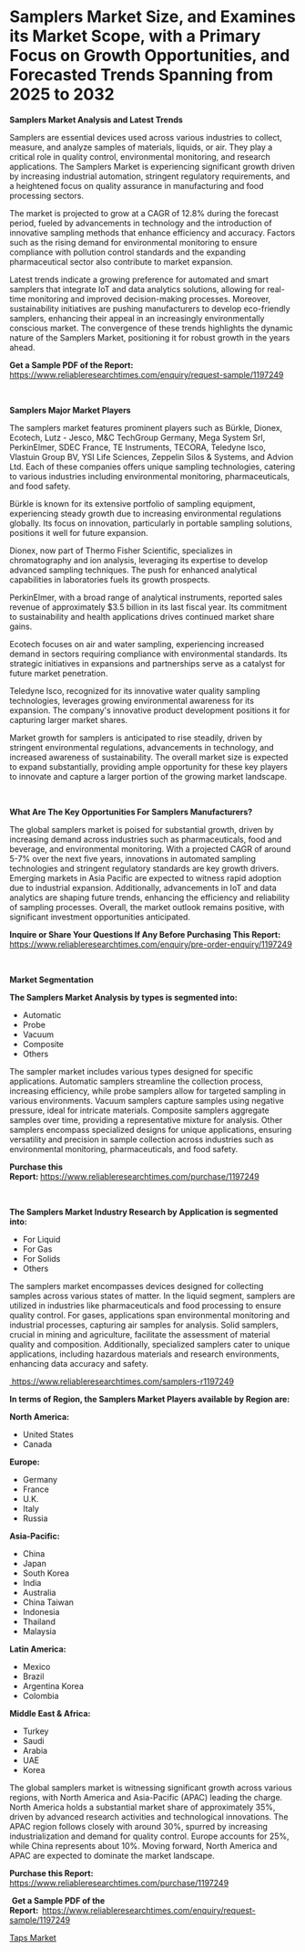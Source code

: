<p><h1>Samplers Market Size, and Examines its Market Scope, with a Primary Focus on Growth Opportunities, and Forecasted Trends Spanning from 2025 to 2032</h1></p><p><strong>Samplers Market Analysis and Latest Trends</strong></p>
<p><p>Samplers are essential devices used across various industries to collect, measure, and analyze samples of materials, liquids, or air. They play a critical role in quality control, environmental monitoring, and research applications. The Samplers Market is experiencing significant growth driven by increasing industrial automation, stringent regulatory requirements, and a heightened focus on quality assurance in manufacturing and food processing sectors.</p><p>The market is projected to grow at a CAGR of 12.8% during the forecast period, fueled by advancements in technology and the introduction of innovative sampling methods that enhance efficiency and accuracy. Factors such as the rising demand for environmental monitoring to ensure compliance with pollution control standards and the expanding pharmaceutical sector also contribute to market expansion.</p><p>Latest trends indicate a growing preference for automated and smart samplers that integrate IoT and data analytics solutions, allowing for real-time monitoring and improved decision-making processes. Moreover, sustainability initiatives are pushing manufacturers to develop eco-friendly samplers, enhancing their appeal in an increasingly environmentally conscious market. The convergence of these trends highlights the dynamic nature of the Samplers Market, positioning it for robust growth in the years ahead.</p></p>
<p><strong>Get a Sample PDF of the Report:&nbsp;</strong> <a href="https://www.reliableresearchtimes.com/enquiry/request-sample/1197249?utm_campaign=2189&utm_medium=2&utm_source=Github&utm_content=ia&utm_term=19022025&utm_id=samplers">https://www.reliableresearchtimes.com/enquiry/request-sample/1197249</a></p>
<p>&nbsp;</p>
<p><strong>Samplers Major Market Players</strong></p>
<p><p>The samplers market features prominent players such as Bürkle, Dionex, Ecotech, Lutz - Jesco, M&C TechGroup Germany, Mega System Srl, PerkinElmer, SDEC France, TE Instruments, TECORA, Teledyne Isco, Vlastuin Group BV, YSI Life Sciences, Zeppelin Silos & Systems, and Advion Ltd. Each of these companies offers unique sampling technologies, catering to various industries including environmental monitoring, pharmaceuticals, and food safety.</p><p>Bürkle is known for its extensive portfolio of sampling equipment, experiencing steady growth due to increasing environmental regulations globally. Its focus on innovation, particularly in portable sampling solutions, positions it well for future expansion.</p><p>Dionex, now part of Thermo Fisher Scientific, specializes in chromatography and ion analysis, leveraging its expertise to develop advanced sampling techniques. The push for enhanced analytical capabilities in laboratories fuels its growth prospects.</p><p>PerkinElmer, with a broad range of analytical instruments, reported sales revenue of approximately $3.5 billion in its last fiscal year. Its commitment to sustainability and health applications drives continued market share gains. </p><p>Ecotech focuses on air and water sampling, experiencing increased demand in sectors requiring compliance with environmental standards. Its strategic initiatives in expansions and partnerships serve as a catalyst for future market penetration.</p><p>Teledyne Isco, recognized for its innovative water quality sampling technologies, leverages growing environmental awareness for its expansion. The company's innovative product development positions it for capturing larger market shares.</p><p>Market growth for samplers is anticipated to rise steadily, driven by stringent environmental regulations, advancements in technology, and increased awareness of sustainability. The overall market size is expected to expand substantially, providing ample opportunity for these key players to innovate and capture a larger portion of the growing market landscape.</p></p>
<p>&nbsp;</p>
<p><strong>What Are The Key Opportunities For Samplers Manufacturers?</strong></p>
<p><p>The global samplers market is poised for substantial growth, driven by increasing demand across industries such as pharmaceuticals, food and beverage, and environmental monitoring. With a projected CAGR of around 5-7% over the next five years, innovations in automated sampling technologies and stringent regulatory standards are key growth drivers. Emerging markets in Asia Pacific are expected to witness rapid adoption due to industrial expansion. Additionally, advancements in IoT and data analytics are shaping future trends, enhancing the efficiency and reliability of sampling processes. Overall, the market outlook remains positive, with significant investment opportunities anticipated.</p></p>
<p><strong>Inquire or Share Your Questions If Any Before Purchasing This Report:</strong> <a href="https://www.reliableresearchtimes.com/enquiry/pre-order-enquiry/1197249?utm_campaign=2189&utm_medium=2&utm_source=Github&utm_content=ia&utm_term=19022025&utm_id=samplers">https://www.reliableresearchtimes.com/enquiry/pre-order-enquiry/1197249</a></p>
<p>&nbsp;</p>
<p><strong>Market Segmentation</strong></p>
<p><strong>The Samplers Market Analysis by types is segmented into:</strong></p>
<p><ul><li>Automatic</li><li>Probe</li><li>Vacuum</li><li>Composite</li><li>Others</li></ul></p>
<p><p>The sampler market includes various types designed for specific applications. Automatic samplers streamline the collection process, increasing efficiency, while probe samplers allow for targeted sampling in various environments. Vacuum samplers capture samples using negative pressure, ideal for intricate materials. Composite samplers aggregate samples over time, providing a representative mixture for analysis. Other samplers encompass specialized designs for unique applications, ensuring versatility and precision in sample collection across industries such as environmental monitoring, pharmaceuticals, and food safety.</p></p>
<p><strong>Purchase this Report:&nbsp;</strong><a href="https://www.reliableresearchtimes.com/purchase/1197249?utm_campaign=2189&utm_medium=2&utm_source=Github&utm_content=ia&utm_term=19022025&utm_id=samplers">https://www.reliableresearchtimes.com/purchase/1197249</a></p>
<p>&nbsp;</p>
<p><strong>The Samplers Market Industry Research by Application is segmented into:</strong></p>
<p><ul><li>For Liquid</li><li>For Gas</li><li>For Solids</li><li>Others</li></ul></p>
<p><p>The samplers market encompasses devices designed for collecting samples across various states of matter. In the liquid segment, samplers are utilized in industries like pharmaceuticals and food processing to ensure quality control. For gases, applications span environmental monitoring and industrial processes, capturing air samples for analysis. Solid samplers, crucial in mining and agriculture, facilitate the assessment of material quality and composition. Additionally, specialized samplers cater to unique applications, including hazardous materials and research environments, enhancing data accuracy and safety.</p></p>
<p><a href="https://www.reliableresearchtimes.com/samplers-r1197249?utm_campaign=2189&utm_medium=2&utm_source=Github&utm_content=ia&utm_term=19022025&utm_id=samplers">&nbsp;https://www.reliableresearchtimes.com/samplers-r1197249</a></p>
<p><strong>In terms of Region, the Samplers Market Players available by Region are:</strong></p>
<p>
    <p> <strong> North America: </strong>
        <ul>
            <li>United States</li>
            <li>Canada</li>
        </ul>
        </p> 
    <p> <strong> Europe: </strong>
        <ul>
            <li>Germany</li>
            <li>France</li>
            <li>U.K.</li>
            <li>Italy</li>
            <li>Russia</li>
        </ul>
        </p> 
    <p> <strong> Asia-Pacific: </strong>
        <ul>
            <li>China</li>
            <li>Japan</li>
            <li>South Korea</li>
            <li>India</li>
            <li>Australia</li>
            <li>China Taiwan</li>
            <li>Indonesia</li>
            <li>Thailand</li>
            <li>Malaysia</li>
        </ul>
        </p> 
    <p> <strong> Latin America: </strong>
        <ul>
            <li>Mexico</li>
            <li>Brazil</li>
            <li>Argentina Korea</li>
            <li>Colombia</li>
        </ul>
        </p> 
    <p> <strong> Middle East & Africa: </strong>
        <ul>
            <li>Turkey</li>
            <li>Saudi</li>
            <li>Arabia</li>
            <li>UAE</li>
            <li>Korea</li>
        </ul>
    </p>
    </p>
<p><p>The global samplers market is witnessing significant growth across various regions, with North America and Asia-Pacific (APAC) leading the charge. North America holds a substantial market share of approximately 35%, driven by advanced research activities and technological innovations. The APAC region follows closely with around 30%, spurred by increasing industrialization and demand for quality control. Europe accounts for 25%, while China represents about 10%. Moving forward, North America and APAC are expected to dominate the market landscape.</p></p>
<p><strong>Purchase this Report: </strong><a href="https://www.reliableresearchtimes.com/purchase/1197249?utm_campaign=2189&utm_medium=2&utm_source=Github&utm_content=ia&utm_term=19022025&utm_id=samplers">https://www.reliableresearchtimes.com/purchase/1197249</a></p>
<p>&nbsp;<strong>Get a Sample PDF of the Report:&nbsp;&nbsp;</strong><a href="https://www.reliableresearchtimes.com/enquiry/request-sample/1197249?utm_campaign=2189&utm_medium=2&utm_source=Github&utm_content=ia&utm_term=19022025&utm_id=samplers">https://www.reliableresearchtimes.com/enquiry/request-sample/1197249</a></p>
<p><strong></strong></p>
<p><p><a href="https://github.com/NargisHussain75/Market-Research-Report-List-1/blob/main/taps-market.md?utm_campaign=2189&utm_medium=2&utm_source=Github&utm_content=ia&utm_term=19022025&utm_id=samplers">Taps Market</a></p></p>